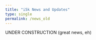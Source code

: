 ```yaml
---
title: "i5k News and Updates"
type: single
permalink: /news_old
---
```


UNDER CONSTRUCTION (great news, eh)